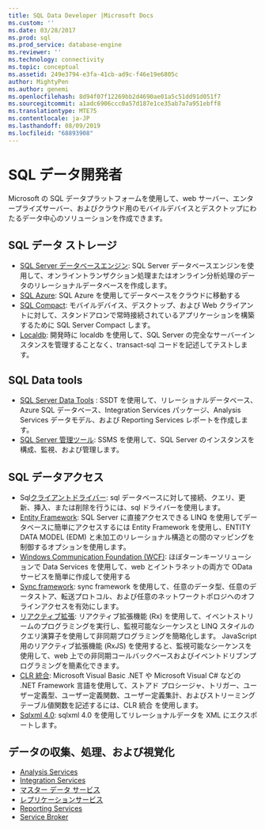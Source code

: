 ```yaml
---
title: SQL Data Developer |Microsoft Docs
ms.custom: ''
ms.date: 03/28/2017
ms.prod: sql
ms.prod_service: database-engine
ms.reviewer: ''
ms.technology: connectivity
ms.topic: conceptual
ms.assetid: 249e3794-e3fa-41cb-ad9c-f46e19e6805c
author: MightyPen
ms.author: genemi
ms.openlocfilehash: 8d94f07f12269bb2d4690ae01a5c51dd91d051f7
ms.sourcegitcommit: a1adc6906ccc0a57d187e1ce35ab7a7a951ebff8
ms.translationtype: MTE75
ms.contentlocale: ja-JP
ms.lasthandoff: 08/09/2019
ms.locfileid: "68893908"
---
```

# <a name="sql-data-developer"></a>SQL データ開発者
Microsoft の SQL データプラットフォームを使用して、web サーバー、エンタープライズサーバー、およびクラウド用のモバイルデバイスとデスクトップにわたるデータ中心のソリューションを作成できます。  

## <a name="sql-data-storage"></a>SQL データ ストレージ
* [SQL Server データベースエンジン](../database-engine/configure-windows/sql-server-database-engine.md): SQL Server データベースエンジンを使用して、オンライントランザクション処理またはオンライン分析処理のデータのリレーショナルデータベースを作成します。 
* [SQL Azure](https://docs.microsoft.com/azure/sql-database/): SQL Azure を使用してデータベースをクラウドに移動する 
* [SQL Compact](https://www.microsoft.com/download/details.aspx?id=17876): モバイルデバイス、デスクトップ、および Web クライアントに対して、スタンドアロンで常時接続されているアプリケーションを構築するために SQL Server Compact します。
* [Localdb](../database-engine/configure-windows/sql-server-2016-express-localdb.md): 開発時に localdb を使用して、SQL Server の完全なサーバーインスタンスを管理することなく、transact-sql コードを記述してテストします。

## <a name="sql-data-tools"></a>SQL Data tools
* [SQL Server Data Tools](../ssdt/download-sql-server-data-tools-ssdt.md) : SSDT を使用して、リレーショナルデータベース、Azure SQL データベース、Integration Services パッケージ、Analysis Services データモデル、および Reporting Services レポートを作成します。
* [SQL Server 管理ツール](../ssms/download-sql-server-management-studio-ssms.md): SSMS を使用して、SQL Server のインスタンスを構成、監視、および管理します。

## <a name="sql-data-access"></a>SQL データアクセス
* Sql[クライアントドライバー](sql-connection-libraries.md): sql データベースに対して接続、クエリ、更新、挿入、または削除を行うには、sql ドライバーを使用します。
* [Entity Framework](https://msdn.microsoft.com/library/gg696172.aspx): SQL Server に直接アクセスできる LINQ を使用してデータベースに簡単にアクセスするには Entity Framework を使用し、ENTITY DATA MODEL (EDM) と未加工のリレーショナル構造との間のマッピングを制御するオプションを使用します。 
* [Windows Communication Foundation (WCF)](https://msdn.microsoft.com/library/dd456779.aspx): ほぼターンキーソリューションで Data Services を使用して、web とイントラネットの両方で OData サービスを簡単に作成して使用する
* [Sync framework](https://msdn.microsoft.com/library/jj839436.aspx): sync framework を使用して、任意のデータ型、任意のデータストア、転送プロトコル、および任意のネットワークトポロジへのオフラインアクセスを有効にします。
* [リアクティブ拡張](https://msdn.microsoft.com/library/hh242985.aspx): リアクティブ拡張機能 (Rx) を使用して、イベントストリームのプログラミングを実行し、監視可能なシーケンスと LINQ スタイルのクエリ演算子を使用して非同期プログラミングを簡略化します。  JavaScript 用のリアクティブ拡張機能 (RxJS) を使用すると、監視可能なシーケンスを使用して、web 上での非同期コールバックベースおよびイベントドリブンプログラミングを簡素化できます。
* [CLR 統合](../relational-databases/clr-integration/common-language-runtime-clr-integration-programming-concepts.md): Microsoft Visual Basic .NET や Microsoft Visual C# などの .NET Framework 言語を使用して、ストアド プロシージャ、トリガー、ユーザー定義型、ユーザー定義関数、ユーザー定義集計、およびストリーミング テーブル値関数を記述するには、CLR 統合 を使用します。 
* [Sqlxml 4.0](../relational-databases/sqlxml/sqlxml-4-0-programming-concepts.md): sqlxml 4.0 を使用してリレーショナルデータを XML にエクスポートします。

## <a name="data-collection-processing-and-visualization"></a>データの収集、処理、および視覚化
* [Analysis Services](https://docs.microsoft.com/analysis-services/analysis-services-developer-documentation)
* [Integration Services](../integration-services/integration-services-developer-documentation.md)  
* [マスター データ サービス](../master-data-services/develop/master-data-services-developer-documentation.md)
* [レプリケーションサービス](../relational-databases/replication/concepts/replication-developer-documentation.md)
* [Reporting Services](../reporting-services/reporting-services-developer-documentation.md)
* [Service Broker](../database-engine/configure-windows/sql-server-service-broker.md)


 
